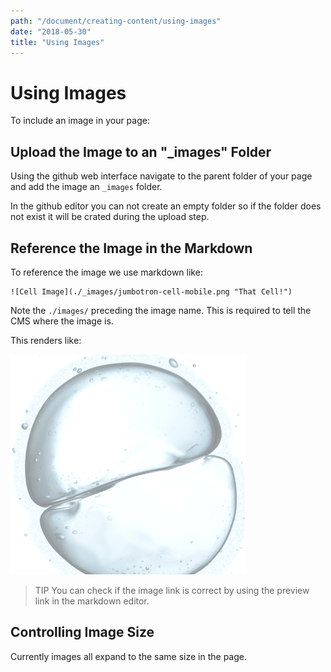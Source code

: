 ```yaml
---
path: "/document/creating-content/using-images"
date: "2018-05-30"
title: "Using Images"
---
```


# Using Images

To include an image in your page:


## Upload the Image to an "_images" Folder

Using the github web interface navigate to the parent folder of your page and add the image an `_images` folder. 

In the github editor you can not create an empty folder so if the folder does not exist it will be crated during the upload step.


## Reference the Image in the Markdown

To reference the image we use markdown like:


```
![Cell Image](./_images/jumbotron-cell-mobile.png "That Cell!")
```

Note the `./images/` preceding the image name. This is required to tell the CMS where the image is. 


This renders like:

![Cell Image](./_images/jumbotron-cell-mobile.png "That Cell!")

>TIP
>You can check if the image link is correct by using the preview link in the markdown editor.

## Controlling Image Size

Currently images all expand to the same size in the page.






